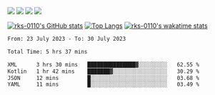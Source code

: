 
  <a target = "blank" href="https://www.instagram.com/l_hiroshi_s/" target="_blank"><img src="https://img.shields.io/badge/-Instagram-%23E4405F?style=for-the-badge&logo=instagram&logoColor=white"></a>
  <a target = "blank" href="https://discord.gg/388145530171293696" target="_blank"><img src="https://img.shields.io/badge/Discord-7289DA?style=for-the-badge&logo=discord&logoColor=white"></a> 
  <a target = "blank" href = "mailto:lhshihomatsu.trabalho@gmail.com" target="_blank"><img src="https://img.shields.io/badge/-Gmail-%23333?style=for-the-badge&logo=gmail&logoColor=white"></a>
  <a target = "blank" href="https://www.linkedin.com/in/lucas-shihomatsu-8783491a9/" target="_blank"><img src="https://img.shields.io/badge/-LinkedIn-%230077B5?style=for-the-badge&logo=linkedin&logoColor=white"></a> 
 </div>
</body>
 
 <!--target="_blank" does not work on github? seens like not there might be a way of doing so with actions thought-->
 [![rks-0110's GitHub stats](https://github-readme-stats.vercel.app/api?username=rks-0110&show_icons=true&theme=transparent)](https://github.com/anuraghazra/github-readme-stats)
[![Top Langs](https://github-readme-stats.vercel.app/api/top-langs/?username=rks-0110&size_weight=1&langs_count=5&layout=pie)](https://github.com/anuraghazra/github-readme-stats)
[![rks-0110's wakatime stats](https://github-readme-stats.vercel.app/api/wakatime?username=rkss)](https://github.com/anuraghazra/github-readme-stats)

<!--START_SECTION:waka-->

```txt
From: 23 July 2023 - To: 30 July 2023

Total Time: 5 hrs 37 mins

XML      3 hrs 30 mins   ███████████████▓░░░░░░░░░   62.55 %
Kotlin   1 hr 42 mins    ███████▓░░░░░░░░░░░░░░░░░   30.29 %
JSON     12 mins         █░░░░░░░░░░░░░░░░░░░░░░░░   03.68 %
YAML     11 mins         █░░░░░░░░░░░░░░░░░░░░░░░░   03.49 %
```

<!--END_SECTION:waka-->


<!--
<body>
  <div align="center">
   <a href="https://github.com/rks-0110/github-readme-stats">
   <a href="https://github.com/anuraghazra/github-readme-stats">
   <img align="center" src="https://github-readme-stats.vercel.app/api?username=rks-0110&show_icons=true&hide_border=true&count_private=true&include_all_commits=true&bg_color=30,e96443,904e95&title_color=fff&text_color=fff&icon_color=fff" />
 </a>
<a href="https://github.com/anuraghazra/github-readme-stats">
    <img align="center" src="https://github-readme-stats.vercel.app/api/top-langs/?username=rks-0110&layout=compact&langs_count=10&hide_progress=false&hide_border=true&count_private=true&include_all_commits=true&bg_color=30,e96443,904e95&title_color=fff&text_color=fff" />
    </a>
    
 <a href="https://github.com/rks-0110/github-readme-stats">
   <img align="center" src="https://github-readme-stats.rks-0110.vercel.app/api/top-langs/?username=rks-0110&hide_border=true&layout=compact&bg_color=30,e96443,904e95&title_color=fff&text_color=fff&icon_color=fff"" />
 </a>
    

  </div>
  <div style="display: inline_block"><br>
   <img align="center" alt="Js" height="30" width="40" src="https://raw.githubusercontent.com/devicons/devicon/master/icons/javascript/javascript-plain.svg">
   <img align="center" alt="HTML" height="30" width="40" src="https://raw.githubusercontent.com/devicons/devicon/master/icons/html5/html5-original.svg">
   <img align="center" alt="CSS" height="30" width="40" src="https://raw.githubusercontent.com/devicons/devicon/master/icons/css3/css3-original.svg">
  </div>
  <br>

  <div> 
  -->
  <!--
  <a href="" target="_blank"><img src="https://img.shields.io/badge/YouTube-FF0000?style=for-the-badge&logo=youtube&logoColor=white" target="_blank"></a>
  -->
